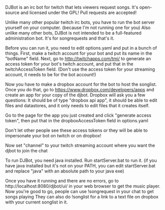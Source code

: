 DJBot is an irc bot for twitch that lets viewers request songs. It's open-source and licensed under the GPL! Pull requests are accepted!

Unlike many other popular twitch irc bots, you have to run the bot server yourself on your computer. (because I'm not running one for you)
Also unlike many other bots, DJBot is not intended to be a full-featured administration bot. It's for songrequests and that's it.

Before you can run it, you need to edit options.yaml and put in a bunch of things.
First, make a twitch account for your bot and put its name in the "botName" field.
Next, go to http://twitchapps.com/tmi/ to generate an access token for your bot's twitch account, and put that in the twitchAccessToken field.
(Don't use the access token for your streaming account, it needs to be for the bot account!)

Now you have to make a dropbox account for the bot to host the songlist. Once you do that, go to https://www.dropbox.com/developers/apps and create an app for your copy of the djbot.
Dropbox will ask you a few questions: It should be of type "dropbox api app", it should be able to edit files and datastores, and it only needs to edit files that it creates itself.

Go to the page for the app you just created and click "generate access token", then put that in the dropboxAccessToken field in options.yaml

Don't let other people see these access tokens or they will be able to impersonate your bot on twitch or on dropbox!

Now set "channel" to your twitch streaming account where you want the djbot to join the chat

To run DJBot, you need java installed.
Run startServer.bat to run it.
(if you have java installed but it's not on your PATH, you can edit startServer.bat and replace "java" with an absolute path to your java exe)

Once you have it running and there are no errors, go to http://localhost:8080/djbot/ui/ in your web browser to get the music player.
Now you're good to go, people can use !songrequest <youtube url> in your chat to get songs playing
They can also do !songlist for a link to a text file on dropbox with your current songlist in it.
